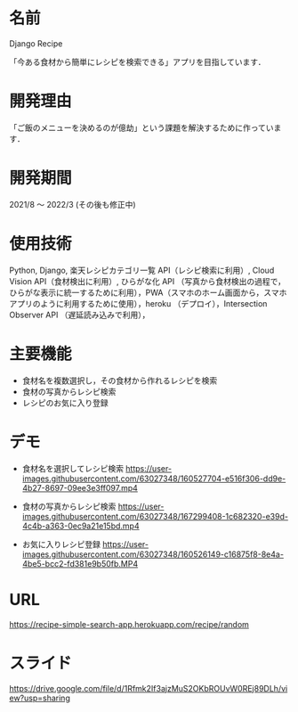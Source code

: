 # 名前
Django Recipe
 
「今ある食材から簡単にレシピを検索できる」アプリを目指しています．

# 開発理由

「ご飯のメニューを決めるのが億劫」という課題を解決するために作っています．

# 開発期間

2021/8 〜 2022/3 (その後も修正中)

# 使用技術

Python, Django, 楽天レシピカテゴリ一覧 API（レシピ検索に利用）, Cloud Vision API（食材検出に利用）, ひらがな化 API （写真から食材検出の過程で，ひらがな表示に統一するために利用），PWA（スマホのホーム画面から，スマホアプリのように利用するために使用），heroku （デプロイ），Intersection Observer API （遅延読み込みで利用），

# 主要機能

- 食材名を複数選択し，その食材から作れるレシピを検索
- 食材の写真からレシピ検索
- レシピのお気に入り登録


# デモ

- 食材名を選択してレシピ検索
https://user-images.githubusercontent.com/63027348/160527704-e516f306-dd9e-4b27-8697-09ee3e3ff097.mp4

- 食材の写真からレシピ検索
https://user-images.githubusercontent.com/63027348/167299408-1c682320-e39d-4c4b-a363-0ec9a21e15bd.mp4

- お気に入りレシピ登録
https://user-images.githubusercontent.com/63027348/160526149-c16875f8-8e4a-4be5-bcc2-fd381e9b50fb.MP4

# URL

https://recipe-simple-search-app.herokuapp.com/recipe/random

# スライド
https://drive.google.com/file/d/1Rfmk2If3ajzMuS2OKbROUvW0REj89DLh/view?usp=sharing

<!--
# 名前
レシピ検索アプリ
 
手元にある食材から作れるレシピを簡単に知ることができます．
 
 
# 特徴
 
- スマホのホーム画面から，スマホアプリのように利用することができます．
- 食材の写真からレシピを検索できるようにしました．
- お気に入りのレシピを登録することもできます．

# 工夫した点

- ServiceWorker でのキャッシュ処理 と Intersection Observer API を使って，「食材名でレシピ検索」画面の食材写真の表示速度を改善した点．
__ここまでの軌跡をスライドにまとめたので，ぜひ見ていただきたいです．__

https://docs.google.com/presentation/d/1pirfZRT6MMmgtlwyGqs_thMviXgPgsMk_KKACBoaRXY/edit?usp=sharing

ServiceWorker・Intersection Observer API をそれぞれ適用した場合・そうでない場合の Lighthouse の計測結果を以下に示します．
ServiceWorker・Intersection Observer API をどちらも適用した場合に，First Contentful Paint や，Time to Interactive, Speed Index, Largest Contentful Paint が最小となることが分かります．

- ServiceWorker・Intersection Observer API をどちらも適用
![cache-lazy](https://user-images.githubusercontent.com/63027348/163294687-327e18a9-ef0f-4787-b184-249d1687df7a.png)

- ServiceWorker のみ適用
![cache-not-lazy](https://user-images.githubusercontent.com/63027348/163294772-7bfdf01f-df5f-4b2d-96c3-6c7fc5b1643e.png)

- Intersection Observer API のみ適用
![not-cache-lazy](https://user-images.githubusercontent.com/63027348/163294845-15a52266-ab5f-437a-afd3-d50ef0fb2770.png)

- どちらも適用しない
![not-cache-not-lazy](https://user-images.githubusercontent.com/63027348/163294896-9c0176b6-b4cc-431c-9d40-2503cefebe51.png)

# 開発理由

今ある食材から多くのレシピを作れるようになれば良いなと思い，作りました．

# 開発期間

2021/8 〜 2022/3 (その後も修正中)


# デモ
 
- 食材名からレシピ検索
https://user-images.githubusercontent.com/63027348/160527704-e516f306-dd9e-4b27-8697-09ee3e3ff097.mp4

- 食材の写真からレシピ検索
https://user-images.githubusercontent.com/63027348/160526750-46a37c12-9a51-41f6-8b03-dfe90adde005.mp4

- お気に入りのレシピ登録
https://user-images.githubusercontent.com/63027348/160526149-c16875f8-8e4a-4be5-bcc2-fd381e9b50fb.MP4

# URL

https://recipe-simple-search-app.herokuapp.com/recipe/random

# 使用技術

Python, Django, 楽天レシピカテゴリ一覧 API（レシピ検索に利用）, Cloud Vision API（食材検出に利用）, PWA（スマホのホーム画面から，スマホアプリのように利用するために使用），heroku （デプロイ）


 

# Requirement
 
"hoge"を動かすのに必要なライブラリなどを列挙する
 
* huga 3.5.2
* hogehuga 1.0.2
 
# Installation
 
Requirementで列挙したライブラリなどのインストール方法を説明する
 
```bash
pip install huga_package
```
 
# Usage
 
DEMOの実行方法など、"hoge"の基本的な使い方を説明する
 
```bash
git clone https://github.com/hoge/~
cd examples
python demo.py
```
 
# Note
 
注意点などがあれば書く
 
# Author
 
作成情報を列挙する
-->
